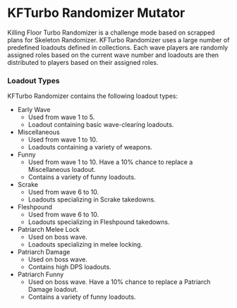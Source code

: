# KFTurbo Randomizer Mutator
Killing Floor Turbo Randomizer is a challenge mode based on scrapped plans for Skeleton Randomizer. KFTurbo Randomizer uses a large number of predefined loadouts defined in collections. Each wave players are randomly assigned roles based on the current wave number and loadouts are then distributed to players based on their assigned roles.
### Loadout Types
KFTurbo Randomizer contains the following loadout types:
- Early Wave
  - Used from wave 1 to 5.
  - Loadout containing basic wave-clearing loadouts.
- Miscellaneous
  - Used from wave 1 to 10.
  - Loadouts containing a variety of weapons.
- Funny
  - Used from wave 1 to 10. Have a 10% chance to replace a Miscellaneous loadout.
  - Contains a variety of funny loadouts.
- Scrake
  - Used from wave 6 to 10.
  - Loadouts specializing in Scrake takedowns.
- Fleshpound
  - Used from wave 6 to 10.
  - Loadouts specializing in Fleshpound takedowns.
- Patriarch Melee Lock
  - Used on boss wave.
  - Loadouts specializing in melee locking.
- Patriarch Damage
  - Used on boss wave.
  - Contains high DPS loadouts.
- Patriarch Funny
  - Used on boss wave. Have a 10% chance to replace a Patriarch Damage loadout.
  - Contains a variety of funny loadouts.
